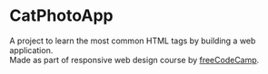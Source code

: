 # CatPhotoApp 
A project to learn the most common HTML tags by building a web application.  
Made as part of responsive web design course by [freeCodeCamp](freecodecamp.org).